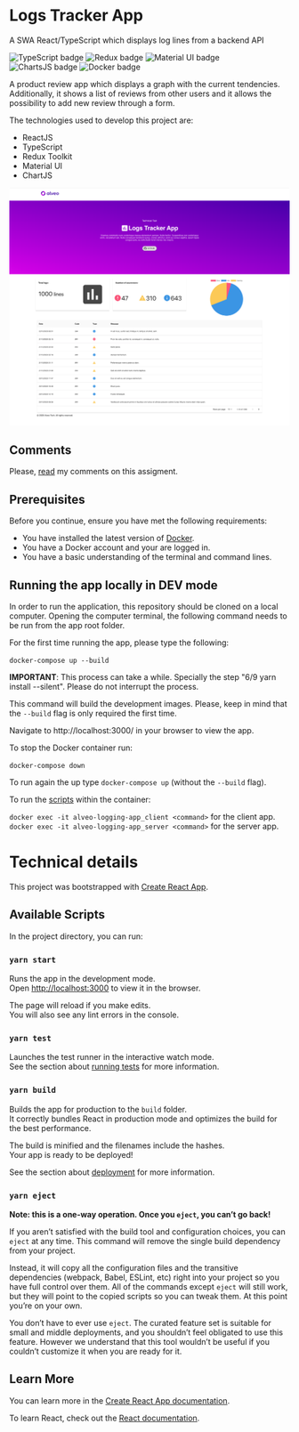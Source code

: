 # Logs Tracker App
A SWA React/TypeScript which displays log lines from a backend API

![TypeScript badge](https://img.shields.io/badge/TypeScript-73.8%25-1081c1 "Typescript")
![Redux badge](https://img.shields.io/badge/Redux%20Toolkit-1.4.0-764abc "Redux")
![Material UI badge](https://img.shields.io/badge/Material%20UI-4.11.2-e433ea "Material UI")
![ChartsJS badge](https://img.shields.io/badge/ChartsJS-2.11.1-e433ea "ChartsJS 2")
![Docker badge](https://img.shields.io/badge/Dockerfile-3.9%25-65abd3 "Docker")

A product review app which displays a graph with the current tendencies. Additionally, it shows a list of reviews from other users and it allows the possibility to add new review through a form.

The technologies used to develop this project are:

* ReactJS
* TypeScript
* Redux Toolkit
* Material UI
* ChartJS

![Home page screenshot](home.png "Home Page")

## Comments

Please, [read](COMMENTS.md) my comments on this assigment.

## Prerequisites

Before you continue, ensure you have met the following requirements:

* You have installed the latest version of [Docker](https://www.docker.com/get-started).
* You have a Docker account and your are logged in.
* You have a basic understanding of the terminal and command lines.

## Running the app locally in DEV mode

In order to run the application, this repository should be cloned on a local computer. Opening the computer terminal, the following command needs to be run from the app root folder.

For the first time running the app, please type the following:

`docker-compose up --build`

**IMPORTANT**: This process can take a while. Specially the step "6/9 yarn install --silent". Please do not interrupt the process.

This command will build the development images. Please, keep in mind that the `--build` flag is only required the first time.

Navigate to http://localhost:3000/ in your browser to view the app.

To stop the Docker container run:

`docker-compose down`

To run again the up type `docker-compose up` (without the `--build` flag).

To run the [scripts](#scripts) within the container:

`docker exec -it alveo-logging-app_client <command>` for the client app.
`docker exec -it alveo-logging-app_server <command>` for the server app.
# Technical details

This project was bootstrapped with [Create React App](https://github.com/facebook/create-react-app).
## <a name="scripts"></a>Available Scripts

In the project directory, you can run:

### `yarn start`

Runs the app in the development mode.<br />
Open [http://localhost:3000](http://localhost:3000) to view it in the browser.

The page will reload if you make edits.<br />
You will also see any lint errors in the console.

### `yarn test`

Launches the test runner in the interactive watch mode.<br />
See the section about [running tests](https://facebook.github.io/create-react-app/docs/running-tests) for more information.

### `yarn build`

Builds the app for production to the `build` folder.<br />
It correctly bundles React in production mode and optimizes the build for the best performance.

The build is minified and the filenames include the hashes.<br />
Your app is ready to be deployed!

See the section about [deployment](https://facebook.github.io/create-react-app/docs/deployment) for more information.

### `yarn eject`

**Note: this is a one-way operation. Once you `eject`, you can’t go back!**

If you aren’t satisfied with the build tool and configuration choices, you can `eject` at any time. This command will remove the single build dependency from your project.

Instead, it will copy all the configuration files and the transitive dependencies (webpack, Babel, ESLint, etc) right into your project so you have full control over them. All of the commands except `eject` will still work, but they will point to the copied scripts so you can tweak them. At this point you’re on your own.

You don’t have to ever use `eject`. The curated feature set is suitable for small and middle deployments, and you shouldn’t feel obligated to use this feature. However we understand that this tool wouldn’t be useful if you couldn’t customize it when you are ready for it.

## Learn More

You can learn more in the [Create React App documentation](https://facebook.github.io/create-react-app/docs/getting-started).

To learn React, check out the [React documentation](https://reactjs.org/).

